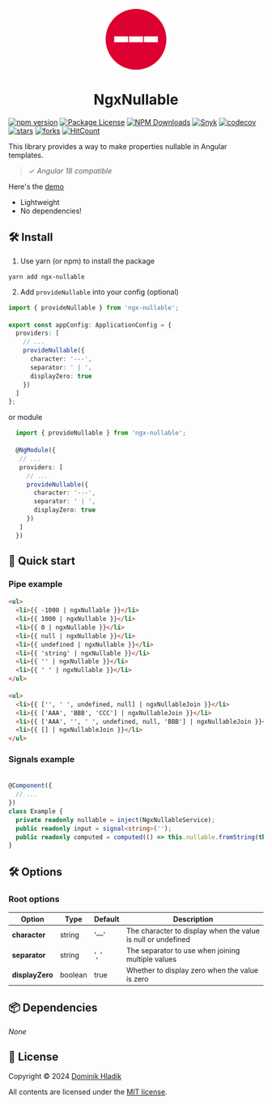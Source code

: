 <p align="center">
  <a href="https://github.com/Celtian/ngx-nullable" target="blank"><img src="assets/logo.svg?sanitize=true" alt="" width="120"></a>
  <h1 align="center">NgxNullable</h1>
</p>

[![npm version](https://badge.fury.io/js/ngx-nullable.svg)](https://badge.fury.io/js/ngx-nullable)
[![Package License](https://img.shields.io/npm/l/ngx-nullable.svg)](https://www.npmjs.com/ngx-nullable)
[![NPM Downloads](https://img.shields.io/npm/dm/ngx-nullable.svg)](https://www.npmjs.com/ngx-nullable)
[![Snyk](https://snyk.io/advisor/npm-package/ngx-nullable/badge.svg)](https://snyk.io/advisor/npm-package/ngx-nullable)
[![codecov](https://codecov.io/gh/Celtian/ngx-nullable/branch/master/graph/badge.svg?token=1IRUKIKM0D)](https://codecov.io/gh/celtian/ngx-nullable/)
[![stars](https://badgen.net/github/stars/celtian/ngx-nullable)](https://github.com/celtian/ngx-nullable/)
[![forks](https://badgen.net/github/forks/celtian/ngx-nullable)](https://github.com/celtian/ngx-nullable/)
[![HitCount](http://hits.dwyl.com/celtian/ngx-nullable.svg)](http://hits.dwyl.com/celtian/ngx-nullable)

This library provides a way to make properties nullable in Angular templates.

> ✓ _Angular 18 compatible_

Here's the [demo](http://celtian.github.io/ngx-nullable/)

- Lightweight
- No dependencies!

## 🛠️ Install

1. Use yarn (or npm) to install the package

```terminal
yarn add ngx-nullable
```

2. Add `provideNullable` into your config (optional)

```typescript
import { provideNullable } from 'ngx-nullable';

export const appConfig: ApplicationConfig = {
  providers: [
    // ...
    provideNullable({
      character: '---',
      separator: ' | ',
      displayZero: true
    })
  ]
};
```

or module

```typescript
  import { provideNullable } from 'ngx-nullable';

  @NgModule({
   // ...
   providers: [
     // ...
     provideNullable({
       character: '---',
       separator: ' | ',
       displayZero: true
     })
   ]
  })
```

## 🚀 Quick start

### Pipe example

```html
<ul>
  <li>{{ -1000 | ngxNullable }}</li>
  <li>{{ 1000 | ngxNullable }}</li>
  <li>{{ 0 | ngxNullable }}</li>
  <li>{{ null | ngxNullable }}</li>
  <li>{{ undefined | ngxNullable }}</li>
  <li>{{ 'string' | ngxNullable }}</li>
  <li>{{ '' | ngxNullable }}</li>
  <li>{{ ' ' | ngxNullable }}</li>
</ul>

<ul>
  <li>{{ ['', ' ', undefined, null] | ngxNullableJoin }}</li>
  <li>{{ ['AAA', 'BBB', 'CCC'] | ngxNullableJoin }}</li>
  <li>{{ ['AAA', '', ' ', undefined, null, 'BBB'] | ngxNullableJoin }}</li>
  <li>{{ [] | ngxNullableJoin }}</li>
</ul>
```

### Signals example

```Typescript

@Component({
  // ...
})
class Example {
  private readonly nullable = inject(NgxNullableService);
  public readonly input = signal<string>('');
  public readonly computed = computed(() => this.nullable.fromString(this.input()));
}

```

## 🛠️ Options

### Root options

| Option          | Type    | Default | Description                                                  |
| --------------- | ------- | ------- | ------------------------------------------------------------ |
| **character**   | string  | '—'     | The character to display when the value is null or undefined |
| **separator**   | string  | ', '    | The separator to use when joining multiple values            |
| **displayZero** | boolean | true    | Whether to display zero when the value is zero               |

## 📦 Dependencies

_None_

## 🪪 License

Copyright &copy; 2024 [Dominik Hladik](https://github.com/Celtian)

All contents are licensed under the [MIT license].

[mit license]: LICENSE
